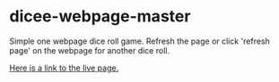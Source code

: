 # dicee-webpage-master
Simple one webpage dice roll game. Refresh the page or click 'refresh page' on the webpage for another dice roll.




[Here is a link to the live page.](https://c-vargas.github.io/dicee-webpage-master/)
